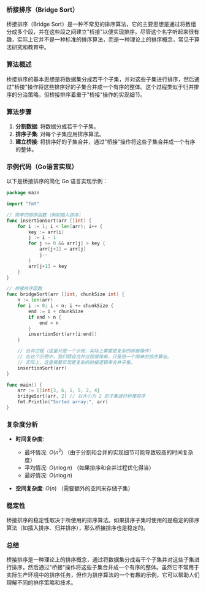 ### 桥接排序（Bridge Sort）

桥接排序（Bridge Sort）是一种不常见的排序算法，它的主要思想是通过将数组分成多个段，并在这些段之间建立"桥接"以便实现排序。尽管这个名字听起来很有趣，实际上它并不是一种标准的排序算法，而是一种理论上的排序概念，常见于算法研究和教育中。

### 算法概述

桥接排序的基本思想是将数据集分成若干个子集，并对这些子集进行排序，然后通过"桥接"操作将这些排序好的子集合并成一个有序的整体。这个过程类似于归并排序的分治策略，但桥接排序着重于"桥接"操作的实现细节。

### 算法步骤

1. **分割数据**: 将数据分成若干个子集。
2. **排序子集**: 对每个子集应用排序算法。
3. **建立桥接**: 将排序好的子集合并，通过"桥接"操作将这些子集合并成一个有序的整体。

### 示例代码（Go语言实现）

以下是桥接排序的简化 Go 语言实现示例：

```go
package main

import "fmt"

// 简单的排序函数（例如插入排序）
func insertionSort(arr []int) {
    for i := 1; i < len(arr); i++ {
        key := arr[i]
        j := i - 1
        for j >= 0 && arr[j] > key {
            arr[j+1] = arr[j]
            j--
        }
        arr[j+1] = key
    }
}

// 桥接排序函数
func bridgeSort(arr []int, chunkSize int) {
    n := len(arr)
    for i := 0; i < n; i += chunkSize {
        end := i + chunkSize
        if end > n {
            end = n
        }
        insertionSort(arr[i:end])
    }

    // 合并过程（这里只是一个示例，实际上需要更复杂的桥接操作）
    // 在这个示例中，我们假设合并过程很简单，只是用一个简单的排序算法。
    // 实际上，这里需要实现更复杂的桥接逻辑来合并子集。
    insertionSort(arr)
}

func main() {
    arr := []int{3, 6, 1, 5, 2, 4}
    bridgeSort(arr, 2) // 以大小为 2 的子集进行桥接排序
    fmt.Println("Sorted array:", arr)
}
```

### 复杂度分析

- **时间复杂度**:
  - 最坏情况: $O(n^2)$ （由于分割和合并的实现细节可能导致较高的时间复杂度）
  - 平均情况: $O(n \log n)$ （如果排序和合并过程优化得当）
  - 最好情况: $O(n \log n)$

- **空间复杂度**: $O(n)$ （需要额外的空间来存储子集）

### 稳定性

桥接排序的稳定性取决于所使用的排序算法。如果排序子集时使用的是稳定的排序算法（如插入排序、归并排序），那么桥接排序也是稳定的。

### 总结

桥接排序是一种理论上的排序概念，通过将数据集分成若干个子集并对这些子集进行排序，然后通过"桥接"操作将这些子集合并成一个有序的整体。虽然它不常用于实际生产环境中的排序任务，但作为排序算法的一个有趣的示例，它可以帮助人们理解不同的排序策略和技术。